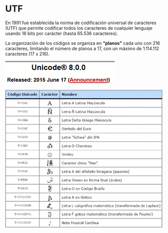 # UTF

En 1991 fue establecida la norma de codificación universal de caracteres (UTF) que permite codificar todos los caracteres de cualquier lenguaje usando 16 bits por carácter (hasta 65.536 caracteres).

La organización de los códigos se organiza en **“planos”** cada uno con 216 caracteres, limitando el número de planos a 17, con un máximo de 1.114.112 caracteres (17 x 216).

![imagen](img/5_Codificacion_de_caracteres14.png)

![imagen](img/5_Codificacion_de_caracteres15.png)
